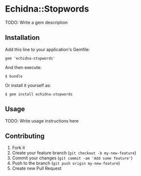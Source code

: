 # Echidna::Stopwords

TODO: Write a gem description

## Installation

Add this line to your application's Gemfile:

    gem 'echidna-stopwords'

And then execute:

    $ bundle

Or install it yourself as:

    $ gem install echidna-stopwords

## Usage

TODO: Write usage instructions here

## Contributing

1. Fork it
2. Create your feature branch (`git checkout -b my-new-feature`)
3. Commit your changes (`git commit -am 'Add some feature'`)
4. Push to the branch (`git push origin my-new-feature`)
5. Create new Pull Request
